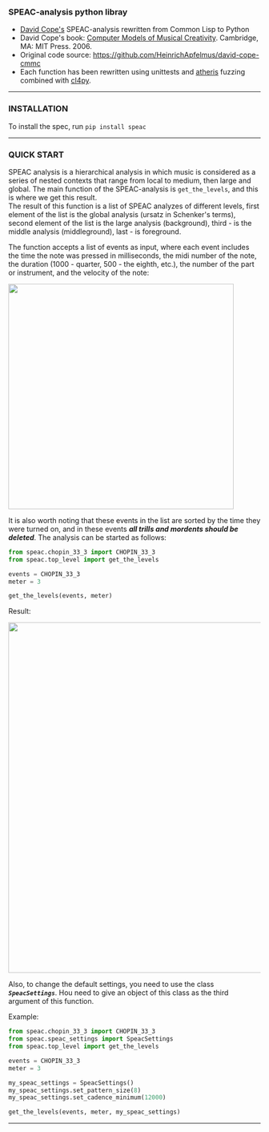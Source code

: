 ### SPEAC-analysis python libray
* [David Cope's](http://artsites.ucsc.edu/faculty/cope/) SPEAC-analysis rewritten from Common Lisp to Python
* David Cope's book: [Computer Models of Musical Creativity](https://books.google.de/books?id=rnEJAQAAMAAJ). Cambridge, MA: MIT Press. 2006.
* Original code source: https://github.com/HeinrichApfelmus/david-cope-cmmc 
* Each function has been rewritten using unittests and [atheris](https://github.com/google/atheris) fuzzing combined with [cl4py](https://github.com/marcoheisig/cl4py).
--------------------------------------

### INSTALLATION
To install the spec, run `pip install speac` 

--------------------------------------

### QUICK START
SPEAC analysis is a hierarchical analysis in which music is considered as a series of nested contexts that range from local to medium, then large and global. The main function of the SPEAC-analysis is `get_the_levels`, and this is where we get this result.  
The result of this function is a list of SPEAC analyzes of different levels, first element of the list is the global analysis (ursatz in Schenker's terms), second element of the list is the large analysis (background), third - is the middle analysis (middleground), last - is foreground.

The function accepts a list of events as input, where each event includes the time the note was pressed in milliseconds, the midi number of the note, the duration (1000 - quarter, 500 - the eighth, etc.), the number of the part or instrument, and the velocity of the note:


<img src="https://github.com/GolzitskyNikolay/SPEAC_analysis/blob/master/img/1.PNG" width="450">


It is also worth noting that these events in the list are sorted by the time they were turned on, and in these events ***all trills and mordents should be deleted***.
The analysis can be started as follows:
 
 ```Python
from speac.chopin_33_3 import CHOPIN_33_3
from speac.top_level import get_the_levels

events = CHOPIN_33_3
meter = 3

get_the_levels(events, meter)
```
 Result:
 
 <img src="https://github.com/GolzitskyNikolay/SPEAC_analysis/blob/master/img/2.PNG" width="700">

Also, to change the default settings, you need to use the class ***`SpeacSettings`***. 
Нou need to give an object of this class as the third argument of this function.

Example:
 ```Python
from speac.chopin_33_3 import CHOPIN_33_3
from speac.speac_settings import SpeacSettings
from speac.top_level import get_the_levels

events = CHOPIN_33_3
meter = 3

my_speac_settings = SpeacSettings()
my_speac_settings.set_pattern_size(8)
my_speac_settings.set_cadence_minimum(12000)

get_the_levels(events, meter, my_speac_settings)
```

--------------------------------------

